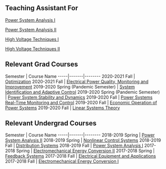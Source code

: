 ## Teaching Assistant For

[Power System Analysis I](https://catalog.metu.edu.tr/course.php?course_code=5670471) 

[Power System Analysis II](https://catalog.metu.edu.tr/course.php?course_code=5670472) 

[High Voltage Techniques I](https://catalog.metu.edu.tr/course.php?course_code=5670475) 

[High Voltage Techniques II](https://catalog.metu.edu.tr/course.php?course_code=5670476) 


## Relevant Grad Courses

Semester | Course Name 
-----|-------|--------
2020-2021 Fall | [Optimization](https://catalog.metu.edu.tr/course.php?course_code=5670553) 
2020-2021 Fall | [Electrical Power Quality, Monitoring and Improvement](https://catalog.metu.edu.tr/course.php?course_code=5670786) 
2019-2020 Spring (Pandemic Semester) | [System Identification and Adaptive Control](https://catalog.metu.edu.tr/course.php?course_code=5670558) 
2019-2020 Spring (Pandemic Semester) | [Power System Stability and Dynamics](https://catalog.metu.edu.tr/course.php?course_code=5670573) 
2019-2020 Fall | [Power Systems Real-Time Monitoring and Control](https://catalog.metu.edu.tr/course.php?course_code=5670574) 
2019-2020 Fall | [Economic Operation of Power Systems](https://catalog.metu.edu.tr/course.php?course_code=5670579) 
2019-2020 Fall | [Linear Systems Theory](https://catalog.metu.edu.tr/course.php?course_code=5670501) 

## Relevant Undergrad Courses

Semester | Course Name 
-----|-------|--------
2018-2019 Spring                    | [Power System Analysis II](https://catalog.metu.edu.tr/course.php?course_code=5670472) 
2018-2019 Spring | [Nonlinear Control Systems](https://catalog.metu.edu.tr/course.php?course_code=5670404) 
2018-2019 Fall | [Distribution Systems](https://catalog.metu.edu.tr/course.php?course_code=5670474) 
2018-2019 Fall | [Power System Analysis I](https://catalog.metu.edu.tr/course.php?course_code=5670471) 
2017-2018 Spring | [Electromechanical Energy Conversion II](https://catalog.metu.edu.tr/course.php?course_code=5670362) 
2017-2018 Spring | [Feedback Systems](https://catalog.metu.edu.tr/course.php?course_code=5670302) 
2017-2018 Fall | [Electrical Equipment and Applications](https://catalog.metu.edu.tr/course.php?course_code=5670374) 
2017-2018 Fall | [Electromechanical Energy Conversion I](https://catalog.metu.edu.tr/course.php?course_code=5670361) 
